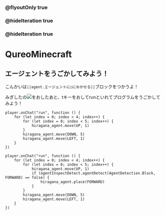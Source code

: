 ### @flyoutOnly true
### @hideIteration true
### @hideIteration true
# QureoMinecraft

## エージェントをうごかしてみよう！

こんかいは``||agent.エージェントに○におかせる||``ブロックをつかうよ！

みぎしたの![](https://raw.githubusercontent.com/camp-minecraft/TechkidsCampTutorial/master/images/playbutton.png)をおしたあと、tキーをおしてrunといれてプログラムをうごかしてみよう！
```template
player.onChat("run", function () {
    for (let index = 0; index < 4; index++) {
        for (let index = 0; index < 5; index++) {
            hiragana_agent.move(UP, 1)
        }
        hiragana_agent.move(DOWN, 5)
        hiragana_agent.move(LEFT, 1)
    }
})
```
```ghost
player.onChat("run", function () {
    for (let index = 0; index < 4; index++) {
        for (let index = 0; index < 5; index++) {
            hiragana_agent.move(UP, 1)
            if (agentInspectDetect.agentDetect(AgentDetection.Block, FORWARD) == false) {
                hiragana_agent.place(FORWARD)
            }
        }
        hiragana_agent.move(DOWN, 5)
        hiragana_agent.move(LEFT, 1)
    }
})
```